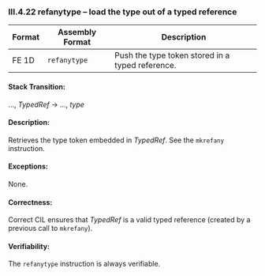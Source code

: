 ### III.4.22 refanytype &ndash; load the type out of a typed reference

 | Format | Assembly Format | Description
 | ---- | ---- | ----
 | FE 1D | `refanytype` | Push the type token stored in a typed reference.

#### Stack Transition:

&hellip;, _TypedRef_ &rarr; &hellip;, _type_

#### Description:

Retrieves the type token embedded in _TypedRef_. See the `mkrefany` instruction.

#### Exceptions:

None.

#### Correctness:

Correct CIL ensures that _TypedRef_ is a valid typed reference (created by a previous call to `mkrefany`).

#### Verifiability:

The `refanytype` instruction is always verifiable.
